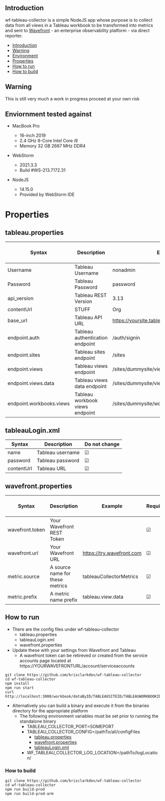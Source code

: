 ## Introduction
wf-tableau-collector is a simple NodeJS app whose purpose is to collect data from all views in a Tableau workbook
to be transformed into metrics and sent to [Wavefront](https://tanzu.vmware.com/observability) - an enterprise observability platform - via direct reporter.

* [Introduction](#introduction)
* [Warning](#warning)
* [Environment](#enviornment-tested-against)
* [Properties](#properties)
* [How to run](#how-to-run)
* [How to build](#how-to-build)

## Warning
This is still very much a work in progress proceed at your own risk

## Enviornment tested against
* MacBook Pro
  * 16-inch 2019
  * 2.4 GHz 8-Core Intel Core i9
  * Memory 32 GB 2667 MHz DDR4

* WebStorm
  * 2021.3.3
  * Build #WS-213.7172.31

* NodeJS
  * 14.15.0
  * Provided by WebStorm IDE

# Properties

## tableau.properties

| Syntax                   | Description                        | Example                                   | Needs to be changed | Required |
|--------------------------|------------------------------------|-------------------------------------------|---------------------|----------|
| Username                 | Tableau Username                   | nonadmin                                  | &#9745;               | &#9745;      |
| Password                 | Tableau Password                   | password                                  | &#9745;               | &#9745;    |
| api_version              | Tableau REST Version               | 3.13                                      | &#9745;               | &#9745;    |
| contentUrl               | STUFF                              | Org                                       | &#9745;               | &#9745;    |
| base_url                 | Tableau API URL                    | https://yoursite.tableau.com              | &#9745;               | &#9745;    |
| endpoint.auth            | Tableau authentication endpoint    | /auth/signin                              | &#9744;               | &#9745;    |
| endpoint.sites           | Tableau sites endpoint             | /sites                                    | &#9744;               | &#9745;    |
| endpoint.views           | Tableau views endpoint             | /sites/dummysite/views                    | &#9744;               | &#9745;    |
| endpoint.views.data      | Tableau views data endpoint        | /sites/dummysite/views/dummyview/data     | &#9744;               | &#9745;    |
| endpoint.workbooks.views | Tableau workbook views endpoint    | /sites/dummysite/workbooks/dummyworkbook  | &#9744;               | &#9745;    |


## tableauLogin.xml

| Syntax | Description         | Do not change  |
| --- |------------------------|----------------|
| name | Tableau username      | &#9745;        |
| password | Tableau password  | &#9745;        |
| contentUrl   | Tableau URL   | &#9745;        |

## wavefront.properties

| Syntax           | Description                     | Example                   | Required   | Should be changed | Documentation                                                 |
|------------------|---------------------------------|---------------------------|------------|-------------------|---------------------------------------------------------------|
| wavefront.token  | Your Wavefront REST Token       |                           | &#9745;    | &#9745;           | [here](https://docs.wavefront.com/wavefront_api.html)         |
| wavefront.url    | Your Wavefront URL              | https://try.wavefront.com | &#9745;    | &#9745;           |                                                               |
| metric.source    | A source name for these metrics | tableauCollectorMetrics   | &#9745;    | &#9744;           | [here](https://docs.wavefront.com/sources_managing.html)      |
| metric.prefix    | A metric name prefix            | tableau.view.data         | &#9745;    | &#9744;           | [here](https://docs.wavefront.com/wavefront_data_format.html) |

## How to run

* There are the config files under wf-tableau-collector
  * tableau.properties
  * tableauLogin.xml
  * wavefront.properties
* Update these with your settings from Wavefront and Tableau
  * A wavefront token can be retireved or created from the service accounts page located at https://YOURWAVEFRONTURL/account/serviceaccounts

```shell
git clone https://github.com/krisclarkdev/wf-tableau-collector
cd wf-tableau-collector
npm install
npm run start
curl http://localhost:3000/workbook/dataByID/TABLEAUSITEID/TABLEAUWORKBOOKID
```

* Alternatively you can build a binary and execute it from the binaries directory for the appropriate platform
  * The following environment variables must be set prior to running the standalone binary
    * TABLEAU_COLLECTOR_PORT=SOMEPORT
    * TABLEAU_COLLECTOR_CONFIG=/pathTo/all/configFiles
      * [tableau.properties](https://raw.githubusercontent.com/krisclarkdev/wf-tableau-collector/master/config/tableau.properties)
      * [wavefront.properties](https://raw.githubusercontent.com/krisclarkdev/wf-tableau-collector/master/config/wavefront.properties)
      * [tableauLogin.xml](https://raw.githubusercontent.com/krisclarkdev/wf-tableau-collector/master/config/tableauLogin.xml)
    * WF_TABLEAU_COLLECTOR_LOG_LOCATION=/pathTo/logLocation/

### How to build

```shell
git clone https://github.com/krisclarkdev/wf-tableau-collector
cd wf-tableau-collector
npm run build-prod
npm run build-prod-arm
```
